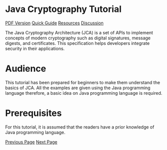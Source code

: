 # Java Cryptography Tutorial
[PDF Version](../java_cryptography/java_cryptography_pdf_version.md)
[Quick Guide](../java_cryptography/java_cryptography_quick_guide.md)
[Resources](../java_cryptography/java_cryptography_useful_resources.md)
[Discussion](../java_cryptography/java_cryptography_discussion.md)

The Java Cryptography Architecture (JCA) is a set of APIs to implement concepts of modern cryptography such as digital signatures, message digests, and certificates. This specification helps developers integrate security in their applications.

# Audience
This tutorial has been prepared for beginners to make them understand the basics of JCA. All the examples are given using the Java programming language therefore, a basic idea on Java programming language is required.

# Prerequisites
For this tutorial, it is assumed that the readers have a prior knowledge of Java programming language.


[Previous Page](../java_cryptography/index.md) [Next Page](../java_cryptography/java_cryptography_introduction.md) 
